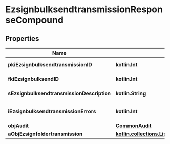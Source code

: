 
# EzsignbulksendtransmissionResponseCompound

## Properties
Name | Type | Description | Notes
------------ | ------------- | ------------- | -------------
**pkiEzsignbulksendtransmissionID** | **kotlin.Int** | The unique ID of the Ezsignbulksendtransmission | 
**fkiEzsignbulksendID** | **kotlin.Int** | The unique ID of the Ezsignbulksend | 
**sEzsignbulksendtransmissionDescription** | **kotlin.String** | The description of the Ezsignbulksendtransmission | 
**iEzsignbulksendtransmissionErrors** | **kotlin.Int** | The number of errors during the Ezsignbulksendtransmission | 
**objAudit** | [**CommonAudit**](CommonAudit.md) |  | 
**aObjEzsignfoldertransmission** | [**kotlin.collections.List&lt;CustomEzsignfoldertransmissionResponse&gt;**](CustomEzsignfoldertransmissionResponse.md) |  | 



